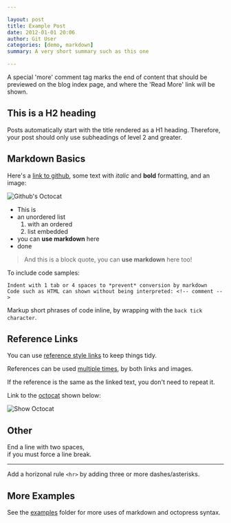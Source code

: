 ```yaml
---

layout: post
title: Example Post
date: 2012-01-01 20:06
author: Git User
categories: [demo, markdown]
summary: A very short summary such as this one

---
```


<!-- this is a HTML comment. It can span one line, or several,
     and will not appear in the browser when rendered as HTML -->

A special 'more' comment tag marks the end of content that should be previewed on
the blog index page, and where the 'Read More' link will be shown.

<!-- more -->


## This is a H2 heading

Posts automatically start with the title rendered as a H1 heading.  Therefore, your post
should only use subheadings of level 2 and greater.


## Markdown Basics

Here's a [link to github](http://github.com), some text with *italic* and **bold**
formatting, and an image:

![Github's Octocat](https://github.com/images/icons/emoji/octocat.png "This title is optional")


- This is
- an unordered list
    1. with an ordered
    2. list embedded
- you can **use markdown** here
- done


> And this is a block quote, you can **use markdown** here too!


To include code samples:

    Indent with 1 tab or 4 spaces to *prevent* conversion by markdown
    Code such as HTML can shown without being interpreted: <!-- comment -->

Markup short phrases of code inline, by wrapping with the `back tick character`.


## Reference Links

You can use [reference style links][twitter] to keep things tidy.

[twitter]: http://twitter.com

References can be used [multiple times][twitter], by both links and images.

If the reference is the same as the linked text, you don't need to repeat it.

Link to the [octocat][] shown below:

![Show Octocat][octocat]

[octocat]: https://github.com/images/icons/emoji/octocat.png "The Octocat!"


## Other

End a line with two spaces,  
if you must force a line break.

---

Add a horizonal rule `<hr>` by adding three or more dashes/asterisks.


## More Examples

See the [examples] folder for more uses of markdown and octopress syntax.

[examples]: https://github.com/snhack/snhack.github.com/tree/source/source/_posts/_examples
